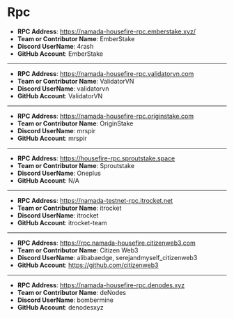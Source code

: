 # Rpc

- **RPC Address**: https://namada-housefire-rpc.emberstake.xyz/
- **Team or Contributor Name**: EmberStake
- **Discord UserName**: 4rash
- **GitHub Account**: EmberStake

---
- **RPC Address**: https://namada-housefire-rpc.validatorvn.com
- **Team or Contributor Name**: ValidatorVN
- **Discord UserName**: validatorvn
- **GitHub Account**: ValidatorVN

---
- **RPC Address**: https://namada-housefire-rpc.originstake.com
- **Team or Contributor Name**: OriginStake
- **Discord UserName**: mrspir
- **GitHub Account**: mrspir

---
- **RPC Address**: https://housefire-rpc.sproutstake.space
- **Team or Contributor Name**: Sproutstake
- **Discord UserName**: Oneplus
- **GitHub Account**: N/A

---
- **RPC Address**: https://namada-testnet-rpc.itrocket.net
- **Team or Contributor Name**: itrocket
- **Discord UserName**: itrocket
- **GitHub Account**: itrocket-team

---
- **RPC Address**: https://rpc.namada-housefire.citizenweb3.com
- **Team or Contributor Name**: Citizen Web3
- **Discord UserName**: alibabaedge, serejandmyself_citizenweb3
- **GitHub Account**: https://github.com/citizenweb3

---
- **RPC Address**: https://namada-housefire-rpc.denodes.xyz
- **Team or Contributor Name**: deNodes
- **Discord UserName**: bombermine
- **GitHub Account**: denodesxyz

